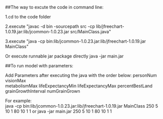 ##The way to excute the code in command line:

1.cd to the code folder

2.execute "javac -d bin -sourcepath src -cp lib/jfreechart-1.0.19.jar:lib/jcommon-1.0.23.jar src/MainClass.java"

3.execute "java -cp bin:lib/jcommon-1.0.23.jar:lib/jfreechart-1.0.19.jar MainClass" 

Or execute runnable jar package directly
java -jar main.jar 


##To run model with parameters:

Add Parameters after executing the java with the order below:
personNum       
visionMax   
metabolismMax 
lifeExpectancyMin 
lifeExpectancyMax 
percentBestLand     
grainGrowthInterval 
numGrainGrown    

For example:   
java -cp bin:lib/jcommon-1.0.23.jar:lib/jfreechart-1.0.19.jar MainClass 250 5 10 1 80 10 1 1
or
java -jar main.jar 250 5 10 1 80 10 1 1